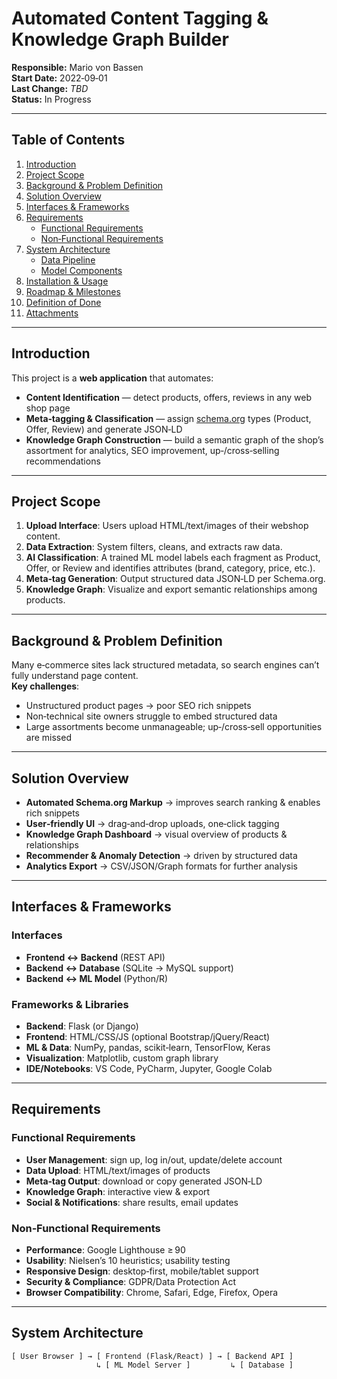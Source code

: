 # Automated Content Tagging & Knowledge Graph Builder

**Responsible:** Mario von Bassen  
**Start Date:** 2022‑09‑01  
**Last Change:** _TBD_  
**Status:** In Progress  

---

## Table of Contents

1. [Introduction](#introduction)  
2. [Project Scope](#project-scope)  
3. [Background & Problem Definition](#background--problem-definition)  
4. [Solution Overview](#solution-overview)  
5. [Interfaces & Frameworks](#interfaces--frameworks)  
6. [Requirements](#requirements)  
   - [Functional Requirements](#functional-requirements)  
   - [Non‑Functional Requirements](#non-functional-requirements)  
7. [System Architecture](#system-architecture)  
   - [Data Pipeline](#data-pipeline)  
   - [Model Components](#model-components)  
8. [Installation & Usage](#installation--usage)  
9. [Roadmap & Milestones](#roadmap--milestones)  
10. [Definition of Done](#definition-of-done)  
11. [Attachments](#attachments)  

---

## Introduction

This project is a **web application** that automates:

- **Content Identification** — detect products, offers, reviews in any web shop page  
- **Meta‑tagging & Classification** — assign [schema.org](https://schema.org/docs/schemas.html) types (Product, Offer, Review) and generate JSON‑LD  
- **Knowledge Graph Construction** — build a semantic graph of the shop’s assortment for analytics, SEO improvement, up‑/cross‑selling recommendations  

---

## Project Scope

1. **Upload Interface**: Users upload HTML/text/images of their webshop content.  
2. **Data Extraction**: System filters, cleans, and extracts raw data.  
3. **AI Classification**: A trained ML model labels each fragment as Product, Offer, or Review and identifies attributes (brand, category, price, etc.).  
4. **Meta‑tag Generation**: Output structured data JSON‑LD per Schema.org.  
5. **Knowledge Graph**: Visualize and export semantic relationships among products.  

---

## Background & Problem Definition

Many e‑commerce sites lack structured metadata, so search engines can’t fully understand page content.  
**Key challenges**:  
- Unstructured product pages → poor SEO rich snippets  
- Non‑technical site owners struggle to embed structured data  
- Large assortments become unmanageable; up‑/cross‑sell opportunities are missed  

---

## Solution Overview

- **Automated Schema.org Markup** → improves search ranking & enables rich snippets  
- **User‑friendly UI** → drag‑and‑drop uploads, one‑click tagging  
- **Knowledge Graph Dashboard** → visual overview of products & relationships  
- **Recommender & Anomaly Detection** → driven by structured data  
- **Analytics Export** → CSV/JSON/Graph formats for further analysis  

---

## Interfaces & Frameworks

### Interfaces

- **Frontend ↔ Backend** (REST API)  
- **Backend ↔ Database** (SQLite → MySQL support)  
- **Backend ↔ ML Model** (Python/R)  

### Frameworks & Libraries

- **Backend**: Flask (or Django)  
- **Frontend**: HTML/CSS/JS (optional Bootstrap/jQuery/React)  
- **ML & Data**: NumPy, pandas, scikit‑learn, TensorFlow, Keras  
- **Visualization**: Matplotlib, custom graph library  
- **IDE/Notebooks**: VS Code, PyCharm, Jupyter, Google Colab  

---

## Requirements

### Functional Requirements

- **User Management**: sign up, log in/out, update/delete account  
- **Data Upload**: HTML/text/images of products  
- **Meta‑tag Output**: download or copy generated JSON‑LD  
- **Knowledge Graph**: interactive view & export  
- **Social & Notifications**: share results, email updates  

### Non‑Functional Requirements

- **Performance**: Google Lighthouse ≥ 90  
- **Usability**: Nielsen’s 10 heuristics; usability testing  
- **Responsive Design**: desktop‑first, mobile/tablet support  
- **Security & Compliance**: GDPR/Data Protection Act  
- **Browser Compatibility**: Chrome, Safari, Edge, Firefox, Opera  

---

## System Architecture

```plaintext
[ User Browser ] → [ Frontend (Flask/React) ] → [ Backend API ]
                   ↳ [ ML Model Server ]         ↳ [ Database ]
